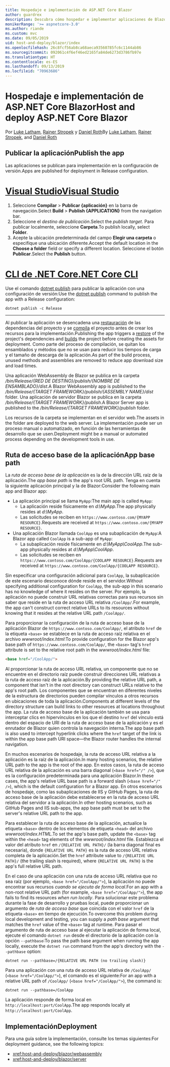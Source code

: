 ```yaml
---
title: Hospedaje e implementación de ASP.NET Core Blazor
author: guardrex
description: Descubra cómo hospedar e implementar aplicaciones de Blazor.
monikerRange: '>= aspnetcore-3.0'
ms.author: riande
ms.custom: mvc
ms.date: 09/05/2019
uid: host-and-deploy/blazor/index
ms.openlocfilehash: 26c8fcf56ab8ca68aeca93560785fc6c1144ab86
ms.sourcegitcommit: 092061c4f6ef46ed2165fa84de6273d3786fb97e
ms.translationtype: HT
ms.contentlocale: es-ES
ms.lasthandoff: 09/13/2019
ms.locfileid: "70963686"
---
```

# <a name="host-and-deploy-aspnet-core-blazor"></a><span data-ttu-id="a3656-103">Hospedaje e implementación de ASP.NET Core Blazor</span><span class="sxs-lookup"><span data-stu-id="a3656-103">Host and deploy ASP.NET Core Blazor</span></span>

<span data-ttu-id="a3656-104">Por [Luke Latham](https://github.com/guardrex), [Rainer Stropek](https://www.timecockpit.com) y [Daniel Roth](https://github.com/danroth27)</span><span class="sxs-lookup"><span data-stu-id="a3656-104">By [Luke Latham](https://github.com/guardrex), [Rainer Stropek](https://www.timecockpit.com), and [Daniel Roth](https://github.com/danroth27)</span></span>

## <a name="publish-the-app"></a><span data-ttu-id="a3656-105">Publicar la aplicación</span><span class="sxs-lookup"><span data-stu-id="a3656-105">Publish the app</span></span>

<span data-ttu-id="a3656-106">Las aplicaciones se publican para implementación en la configuración de versión.</span><span class="sxs-lookup"><span data-stu-id="a3656-106">Apps are published for deployment in Release configuration.</span></span>

# <a name="visual-studiotabvisual-studio"></a>[<span data-ttu-id="a3656-107">Visual Studio</span><span class="sxs-lookup"><span data-stu-id="a3656-107">Visual Studio</span></span>](#tab/visual-studio)

1. <span data-ttu-id="a3656-108">Seleccione **Compilar** > **Publicar {aplicación}** en la barra de navegación.</span><span class="sxs-lookup"><span data-stu-id="a3656-108">Select **Build** > **Publish {APPLICATION}** from the navigation bar.</span></span>
1. <span data-ttu-id="a3656-109">Seleccione el *destino de publicación*.</span><span class="sxs-lookup"><span data-stu-id="a3656-109">Select the *publish target*.</span></span> <span data-ttu-id="a3656-110">Para publicar localmente, seleccione **Carpeta**.</span><span class="sxs-lookup"><span data-stu-id="a3656-110">To publish locally, select **Folder**.</span></span>
1. <span data-ttu-id="a3656-111">Acepte la ubicación predeterminada del campo **Elegir una carpeta** o especifique una ubicación diferente.</span><span class="sxs-lookup"><span data-stu-id="a3656-111">Accept the default location in the **Choose a folder** field or specify a different location.</span></span> <span data-ttu-id="a3656-112">Seleccione el botón **Publicar**.</span><span class="sxs-lookup"><span data-stu-id="a3656-112">Select the **Publish** button.</span></span>

# <a name="net-core-clitabnetcore-cli"></a>[<span data-ttu-id="a3656-113">CLI de .NET Core</span><span class="sxs-lookup"><span data-stu-id="a3656-113">.NET Core CLI</span></span>](#tab/netcore-cli)

<span data-ttu-id="a3656-114">Use el comando [dotnet publish](/dotnet/core/tools/dotnet-publish) para publicar la aplicación con una configuración de versión:</span><span class="sxs-lookup"><span data-stu-id="a3656-114">Use the [dotnet publish](/dotnet/core/tools/dotnet-publish) command to publish the app with a Release configuration:</span></span>

```console
dotnet publish -c Release
```

---

<span data-ttu-id="a3656-115">Al publicar la aplicación se desencadena una [restauración](/dotnet/core/tools/dotnet-restore) de las dependencias del proyecto y se [compila](/dotnet/core/tools/dotnet-build) el proyecto antes de crear los recursos para la implementación.</span><span class="sxs-lookup"><span data-stu-id="a3656-115">Publishing the app triggers a [restore](/dotnet/core/tools/dotnet-restore) of the project's dependencies and [builds](/dotnet/core/tools/dotnet-build) the project before creating the assets for deployment.</span></span> <span data-ttu-id="a3656-116">Como parte del proceso de compilación, se quitan los ensamblados y métodos que no se usan para reducir los tiempos de carga y el tamaño de descarga de la aplicación.</span><span class="sxs-lookup"><span data-stu-id="a3656-116">As part of the build process, unused methods and assemblies are removed to reduce app download size and load times.</span></span>

<span data-ttu-id="a3656-117">Una aplicación WebAssembly de Blazor se publica en la carpeta */bin/Release/{RED DE DESTINO}/publish/{NOMBRE DE ENSAMBLADO}/dist*.</span><span class="sxs-lookup"><span data-stu-id="a3656-117">A Blazor WebAssembly app is published to the */bin/Release/{TARGET FRAMEWORK}/publish/{ASSEMBLY NAME}/dist* folder.</span></span> <span data-ttu-id="a3656-118">Una aplicación de servidor Blazor se publica en la carpeta */bin/Release/{TARGET FRAMEWORK}/publish*.</span><span class="sxs-lookup"><span data-stu-id="a3656-118">A Blazor Server app is published to the */bin/Release/{TARGET FRAMEWORK}/publish* folder.</span></span>

<span data-ttu-id="a3656-119">Los recursos de la carpeta se implementan en el servidor web.</span><span class="sxs-lookup"><span data-stu-id="a3656-119">The assets in the folder are deployed to the web server.</span></span> <span data-ttu-id="a3656-120">La implementación puede ser un proceso manual o automatizado, en función de las herramientas de desarrollo que se usen.</span><span class="sxs-lookup"><span data-stu-id="a3656-120">Deployment might be a manual or automated process depending on the development tools in use.</span></span>

## <a name="app-base-path"></a><span data-ttu-id="a3656-121">Ruta de acceso base de la aplicación</span><span class="sxs-lookup"><span data-stu-id="a3656-121">App base path</span></span>

<span data-ttu-id="a3656-122">La *ruta de acceso base de la aplicación* es la de la dirección URL raíz de la aplicación.</span><span class="sxs-lookup"><span data-stu-id="a3656-122">The *app base path* is the app's root URL path.</span></span> <span data-ttu-id="a3656-123">Tenga en cuenta la siguiente aplicación principal y la de Blazor:</span><span class="sxs-lookup"><span data-stu-id="a3656-123">Consider the following main app and Blazor app:</span></span>

* <span data-ttu-id="a3656-124">La aplicación principal se llama `MyApp`:</span><span class="sxs-lookup"><span data-stu-id="a3656-124">The main app is called `MyApp`:</span></span>
  * <span data-ttu-id="a3656-125">La aplicación reside físicamente en *d:\\MyApp*.</span><span class="sxs-lookup"><span data-stu-id="a3656-125">The app physically resides at *d:\\MyApp*.</span></span>
  * <span data-ttu-id="a3656-126">Las solicitudes se reciben en `https://www.contoso.com/{MYAPP RESOURCE}`.</span><span class="sxs-lookup"><span data-stu-id="a3656-126">Requests are received at `https://www.contoso.com/{MYAPP RESOURCE}`.</span></span>
* <span data-ttu-id="a3656-127">Una aplicación Blazor llamada `CoolApp` es una subaplicación de `MyApp`:</span><span class="sxs-lookup"><span data-stu-id="a3656-127">A Blazor app called `CoolApp` is a sub-app of `MyApp`:</span></span>
  * <span data-ttu-id="a3656-128">La subaplicación reside físicamente en *d:\\MyApp\\CoolApp*.</span><span class="sxs-lookup"><span data-stu-id="a3656-128">The sub-app physically resides at *d:\\MyApp\\CoolApp*.</span></span>
  * <span data-ttu-id="a3656-129">Las solicitudes se reciben en `https://www.contoso.com/CoolApp/{COOLAPP RESOURCE}`.</span><span class="sxs-lookup"><span data-stu-id="a3656-129">Requests are received at `https://www.contoso.com/CoolApp/{COOLAPP RESOURCE}`.</span></span>

<span data-ttu-id="a3656-130">Sin especificar una configuración adicional para `CoolApp`, la subaplicación de este escenario desconoce dónde reside en el servidor.</span><span class="sxs-lookup"><span data-stu-id="a3656-130">Without specifying additional configuration for `CoolApp`, the sub-app in this scenario has no knowledge of where it resides on the server.</span></span> <span data-ttu-id="a3656-131">Por ejemplo, la aplicación no puede construir URL relativas correctas para sus recursos sin saber que reside en la ruta de acceso URL relativa `/CoolApp/`.</span><span class="sxs-lookup"><span data-stu-id="a3656-131">For example, the app can't construct correct relative URLs to its resources without knowing that it resides at the relative URL path `/CoolApp/`.</span></span>

<span data-ttu-id="a3656-132">Para proporcionar la configuración de la ruta de acceso base de la aplicación Blazor de `https://www.contoso.com/CoolApp/`, el atributo `href` de la etiqueta `<base>` se establece en la ruta de acceso raíz relativa en el archivo *wwwroot/index.html*:</span><span class="sxs-lookup"><span data-stu-id="a3656-132">To provide configuration for the Blazor app's base path of `https://www.contoso.com/CoolApp/`, the `<base>` tag's `href` attribute is set to the relative root path in the *wwwroot/index.html* file:</span></span>

```html
<base href="/CoolApp/">
```

<span data-ttu-id="a3656-133">Al proporcionar la ruta de acceso URL relativa, un componente que no se encuentre en el directorio raíz puede construir direcciones URL relativas a la ruta de acceso raíz de la aplicación.</span><span class="sxs-lookup"><span data-stu-id="a3656-133">By providing the relative URL path, a component that isn't in the root directory can construct URLs relative to the app's root path.</span></span> <span data-ttu-id="a3656-134">Los componentes que se encuentran en diferentes niveles de la estructura de directorios pueden compilar vínculos a otros recursos en ubicaciones de toda la aplicación.</span><span class="sxs-lookup"><span data-stu-id="a3656-134">Components at different levels of the directory structure can build links to other resources at locations throughout the app.</span></span> <span data-ttu-id="a3656-135">La ruta de acceso base de la aplicación también se usa para interceptar clics en hipervínculos en los que el destino `href` del vínculo está dentro del espacio de URI de la ruta de acceso base de la aplicación y es el enrutador de Blazor quien controla la navegación interna.</span><span class="sxs-lookup"><span data-stu-id="a3656-135">The app base path is also used to intercept hyperlink clicks where the `href` target of the link is within the app base path URI space&mdash;the Blazor router handles the internal navigation.</span></span>

<span data-ttu-id="a3656-136">En muchos escenarios de hospedaje, la ruta de acceso URL relativa a la aplicación es la raíz de la aplicación.</span><span class="sxs-lookup"><span data-stu-id="a3656-136">In many hosting scenarios, the relative URL path to the app is the root of the app.</span></span> <span data-ttu-id="a3656-137">En estos casos, la ruta de acceso URL relativa de la aplicación es una barra diagonal (`<base href="/" />`), que es la configuración predeterminada para una aplicación Blazor.</span><span class="sxs-lookup"><span data-stu-id="a3656-137">In these cases, the app's relative URL base path is a forward slash (`<base href="/" />`), which is the default configuration for a Blazor app.</span></span> <span data-ttu-id="a3656-138">En otros escenarios de hospedaje, como las subaplicaciones de IIS y GitHub Pages, la ruta de acceso base de la aplicación debe establecerse en la ruta de acceso URL relativa del servidor a la aplicación.</span><span class="sxs-lookup"><span data-stu-id="a3656-138">In other hosting scenarios, such as GitHub Pages and IIS sub-apps, the app base path must be set to the server's relative URL path to the app.</span></span>

<span data-ttu-id="a3656-139">Para establecer la ruta de acceso base de la aplicación, actualice la etiqueta `<base>` dentro de los elementos de etiqueta `<head>` del archivo *wwwroot/index.HTML*.</span><span class="sxs-lookup"><span data-stu-id="a3656-139">To set the app's base path, update the `<base>` tag within the `<head>` tag elements of the *wwwroot/index.html* file.</span></span> <span data-ttu-id="a3656-140">Establezca el valor del atributo `href` en `/{RELATIVE URL PATH}/` (la barra diagonal final es necesaria), donde `{RELATIVE URL PATH}` es la ruta de acceso URL relativa completa de la aplicación.</span><span class="sxs-lookup"><span data-stu-id="a3656-140">Set the `href` attribute value to `/{RELATIVE URL PATH}/` (the trailing slash is required), where `{RELATIVE URL PATH}` is the app's full relative URL path.</span></span>

<span data-ttu-id="a3656-141">En el caso de una aplicación con una ruta de acceso URL relativa que no sea raíz (por ejemplo, `<base href="/CoolApp/">`), la aplicación no puede encontrar sus recursos *cuando se ejecuta de forma local*.</span><span class="sxs-lookup"><span data-stu-id="a3656-141">For an app with a non-root relative URL path (for example, `<base href="/CoolApp/">`), the app fails to find its resources *when run locally*.</span></span> <span data-ttu-id="a3656-142">Para solucionar este problema durante la fase de desarrollo y pruebas local, puede proporcionar un argumento de *ruta de acceso base* que coincida con el valor `href` de la etiqueta `<base>` en tiempo de ejecución.</span><span class="sxs-lookup"><span data-stu-id="a3656-142">To overcome this problem during local development and testing, you can supply a *path base* argument that matches the `href` value of the `<base>` tag at runtime.</span></span> <span data-ttu-id="a3656-143">Para pasar el argumento de ruta de acceso base al ejecutar la aplicación de forma local, ejecute el comando `dotnet run` desde el directorio de la aplicación con la opción `--pathbase`:</span><span class="sxs-lookup"><span data-stu-id="a3656-143">To pass the path base argument when running the app locally, execute the `dotnet run` command from the app's directory with the `--pathbase` option:</span></span>

```console
dotnet run --pathbase=/{RELATIVE URL PATH (no trailing slash)}
```

<span data-ttu-id="a3656-144">Para una aplicación con una ruta de acceso URL relativa de `/CoolApp/` (`<base href="/CoolApp/">`), el comando es el siguiente:</span><span class="sxs-lookup"><span data-stu-id="a3656-144">For an app with a relative URL path of `/CoolApp/` (`<base href="/CoolApp/">`), the command is:</span></span>

```console
dotnet run --pathbase=/CoolApp
```

<span data-ttu-id="a3656-145">La aplicación responde de forma local en `http://localhost:port/CoolApp`.</span><span class="sxs-lookup"><span data-stu-id="a3656-145">The app responds locally at `http://localhost:port/CoolApp`.</span></span>

## <a name="deployment"></a><span data-ttu-id="a3656-146">Implementación</span><span class="sxs-lookup"><span data-stu-id="a3656-146">Deployment</span></span>

<span data-ttu-id="a3656-147">Para una guía sobre la implementación, consulte los temas siguientes:</span><span class="sxs-lookup"><span data-stu-id="a3656-147">For deployment guidance, see the following topics:</span></span>

* <xref:host-and-deploy/blazor/webassembly>
* <xref:host-and-deploy/blazor/server>
